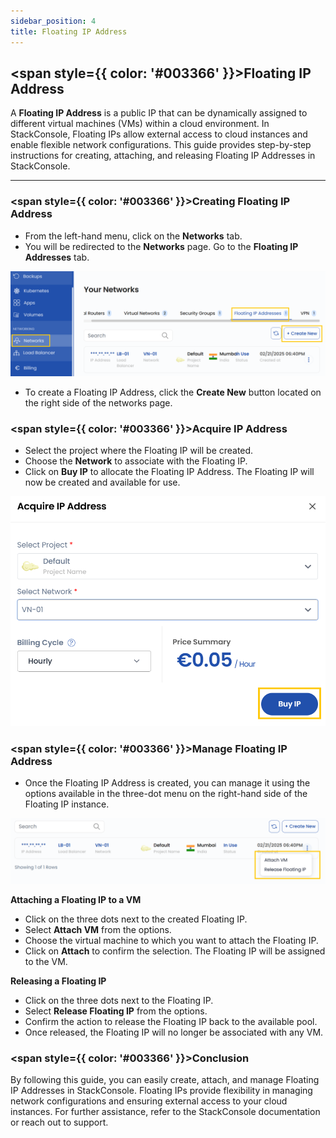 ```yaml
---
sidebar_position: 4
title: Floating IP Address
---
```


## <span style={{ color: '#003366' }}>Floating IP Address</span>

A **Floating IP Address** is a public IP that can be dynamically assigned to different virtual machines (VMs) within a cloud environment. In StackConsole, Floating IPs allow external access to cloud instances and enable flexible network configurations. This guide provides step-by-step instructions for creating, attaching, and releasing Floating IP Addresses in StackConsole.

--------

### <span style={{ color: '#003366' }}>Creating Floating IP Address</span>

- From the left-hand menu, click on the **Networks** tab.
- You will be redirected to the **Networks** page. Go to the **Floating IP Addresses** tab.

![Floating IP Addresses Tab](images/fip_1.png)

- To create a Floating IP Address, click the **Create New** button located on the right side of the networks page.

### <span style={{ color: '#003366' }}>Acquire IP Address</span>

- Select the project where the Floating IP will be created.
- Choose the **Network** to associate with the Floating IP.
- Click on **Buy IP** to allocate the Floating IP Address. The Floating IP will now be created and available for use.

![Acquire IP Address](images/fip_2.png)

### <span style={{ color: '#003366' }}>Manage Floating IP Address</span>

- Once the Floating IP Address is created, you can manage it using the options available in the three-dot menu on the right-hand side of the Floating IP instance.

![Manage Floating IP](images/fip_3.png)

**Attaching a Floating IP to a VM**

- Click on the three dots next to the created Floating IP.
- Select **Attach VM** from the options.
- Choose the virtual machine to which you want to attach the Floating IP.
- Click on **Attach** to confirm the selection. The Floating IP will be assigned to the VM.

**Releasing a Floating IP**

- Click on the three dots next to the Floating IP.
- Select **Release Floating IP** from the options.
- Confirm the action to release the Floating IP back to the available pool.
- Once released, the Floating IP will no longer be associated with any VM.

### <span style={{ color: '#003366' }}>Conclusion</span>

By following this guide, you can easily create, attach, and manage Floating IP Addresses in StackConsole. Floating IPs provide flexibility in managing network configurations and ensuring external access to your cloud instances. For further assistance, refer to the StackConsole documentation or reach out to support.
